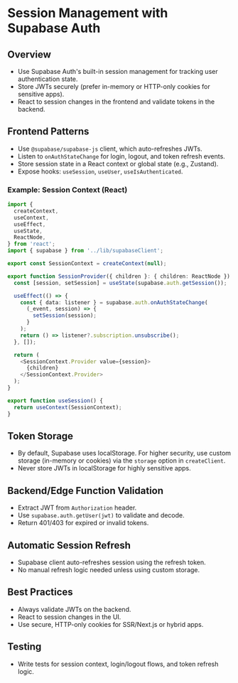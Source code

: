 # Session Management with Supabase Auth

## Overview

- Use Supabase Auth's built-in session management for tracking user authentication state.
- Store JWTs securely (prefer in-memory or HTTP-only cookies for sensitive apps).
- React to session changes in the frontend and validate tokens in the backend.

## Frontend Patterns

- Use `@supabase/supabase-js` client, which auto-refreshes JWTs.
- Listen to `onAuthStateChange` for login, logout, and token refresh events.
- Store session state in a React context or global state (e.g., Zustand).
- Expose hooks: `useSession`, `useUser`, `useIsAuthenticated`.

### Example: Session Context (React)

```typescript
import {
  createContext,
  useContext,
  useEffect,
  useState,
  ReactNode,
} from 'react';
import { supabase } from '../lib/supabaseClient';

export const SessionContext = createContext(null);

export function SessionProvider({ children }: { children: ReactNode }) {
  const [session, setSession] = useState(supabase.auth.getSession());

  useEffect(() => {
    const { data: listener } = supabase.auth.onAuthStateChange(
      (_event, session) => {
        setSession(session);
      }
    );
    return () => listener?.subscription.unsubscribe();
  }, []);

  return (
    <SessionContext.Provider value={session}>
      {children}
    </SessionContext.Provider>
  );
}

export function useSession() {
  return useContext(SessionContext);
}
```

## Token Storage

- By default, Supabase uses localStorage. For higher security, use custom storage (in-memory or cookies) via the `storage` option in `createClient`.
- Never store JWTs in localStorage for highly sensitive apps.

## Backend/Edge Function Validation

- Extract JWT from `Authorization` header.
- Use `supabase.auth.getUser(jwt)` to validate and decode.
- Return 401/403 for expired or invalid tokens.

## Automatic Session Refresh

- Supabase client auto-refreshes session using the refresh token.
- No manual refresh logic needed unless using custom storage.

## Best Practices

- Always validate JWTs on the backend.
- React to session changes in the UI.
- Use secure, HTTP-only cookies for SSR/Next.js or hybrid apps.

## Testing

- Write tests for session context, login/logout flows, and token refresh logic.
